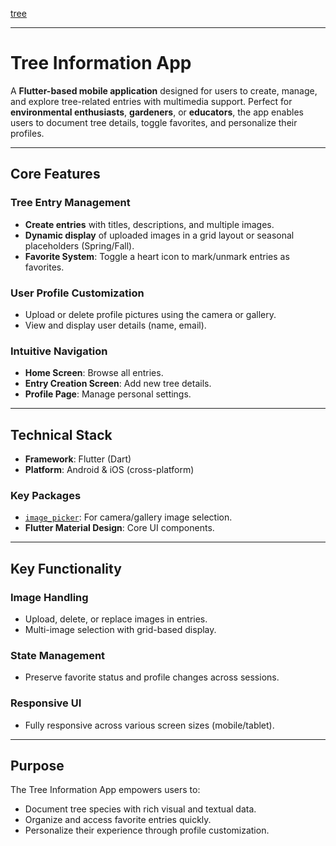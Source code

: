 
[tree](https://github.com/user-attachments/assets/ba3c47c4-dc42-4857-91b9-eb35efa6f360)



---

#  Tree Information App

A **Flutter-based mobile application** designed for users to create, manage, and explore tree-related entries with multimedia support. Perfect for **environmental enthusiasts**, **gardeners**, or **educators**, the app enables users to document tree details, toggle favorites, and personalize their profiles.

---

##  Core Features

###  Tree Entry Management

-  **Create entries** with titles, descriptions, and multiple images.  
-  **Dynamic display** of uploaded images in a grid layout or seasonal placeholders (Spring/Fall).  
-  **Favorite System**: Toggle a heart icon to mark/unmark entries as favorites.

###  User Profile Customization

-  Upload or delete profile pictures using the camera or gallery.  
-  View and display user details (name, email).

###  Intuitive Navigation

-  **Home Screen**: Browse all entries.  
-  **Entry Creation Screen**: Add new tree details.  
-  **Profile Page**: Manage personal settings.

---

##  Technical Stack

- **Framework**: Flutter (Dart)
- **Platform**: Android & iOS (cross-platform)

### Key Packages

- [`image_picker`](https://pub.dev/packages/image_picker): For camera/gallery image selection.  
- **Flutter Material Design**: Core UI components.

---

##  Key Functionality

###  Image Handling

- Upload, delete, or replace images in entries.  
- Multi-image selection with grid-based display.

###  State Management

- Preserve favorite status and profile changes across sessions.

###  Responsive UI

- Fully responsive across various screen sizes (mobile/tablet).

---

##  Purpose

The Tree Information App empowers users to:

-  Document tree species with rich visual and textual data.
-  Organize and access favorite entries quickly.
-  Personalize their experience through profile customization.

